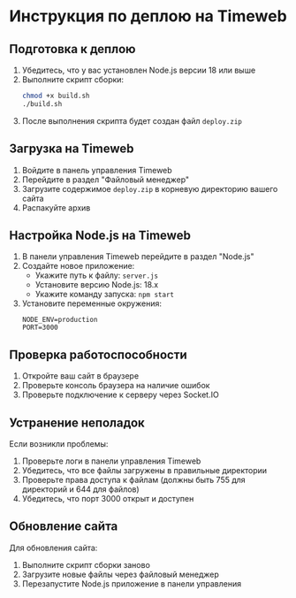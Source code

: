 # Инструкция по деплою на Timeweb

## Подготовка к деплою

1. Убедитесь, что у вас установлен Node.js версии 18 или выше
2. Выполните скрипт сборки:
   ```bash
   chmod +x build.sh
   ./build.sh
   ```
3. После выполнения скрипта будет создан файл `deploy.zip`

## Загрузка на Timeweb

1. Войдите в панель управления Timeweb
2. Перейдите в раздел "Файловый менеджер"
3. Загрузите содержимое `deploy.zip` в корневую директорию вашего сайта
4. Распакуйте архив

## Настройка Node.js на Timeweb

1. В панели управления Timeweb перейдите в раздел "Node.js"
2. Создайте новое приложение:
   - Укажите путь к файлу: `server.js`
   - Установите версию Node.js: 18.x
   - Укажите команду запуска: `npm start`
3. Установите переменные окружения:
   ```
   NODE_ENV=production
   PORT=3000
   ```

## Проверка работоспособности

1. Откройте ваш сайт в браузере
2. Проверьте консоль браузера на наличие ошибок
3. Проверьте подключение к серверу через Socket.IO

## Устранение неполадок

Если возникли проблемы:

1. Проверьте логи в панели управления Timeweb
2. Убедитесь, что все файлы загружены в правильные директории
3. Проверьте права доступа к файлам (должны быть 755 для директорий и 644 для файлов)
4. Убедитесь, что порт 3000 открыт и доступен

## Обновление сайта

Для обновления сайта:

1. Выполните скрипт сборки заново
2. Загрузите новые файлы через файловый менеджер
3. Перезапустите Node.js приложение в панели управления 